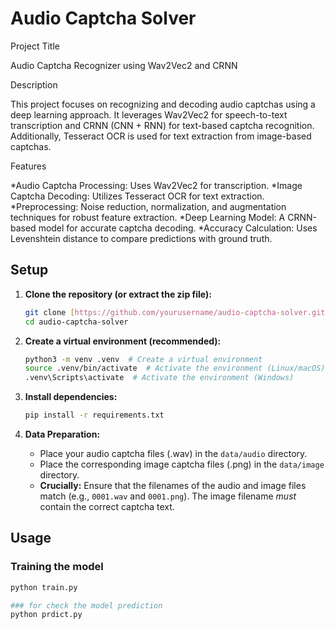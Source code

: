 # Audio Captcha Solver

Project Title

Audio Captcha Recognizer using Wav2Vec2 and CRNN

Description

This project focuses on recognizing and decoding audio captchas using a deep learning approach. It leverages Wav2Vec2 for speech-to-text transcription and CRNN (CNN + RNN) for text-based captcha recognition. Additionally, Tesseract OCR is used for text extraction from image-based captchas.

Features

*Audio Captcha Processing: Uses Wav2Vec2 for transcription.
*Image Captcha Decoding: Utilizes Tesseract OCR for text extraction.
*Preprocessing: Noise reduction, normalization, and augmentation techniques for robust feature extraction.
*Deep Learning Model: A CRNN-based model for accurate captcha decoding.
*Accuracy Calculation: Uses Levenshtein distance to compare predictions with ground truth.

## Setup

1.  **Clone the repository (or extract the zip file):**
    ```bash
    git clone [https://github.com/yourusername/audio-captcha-solver.git](https://github.com/yourusername/audio-captcha-solver.git)  # Or unzip the archive
    cd audio-captcha-solver
    ```

2.  **Create a virtual environment (recommended):**
    ```bash
    python3 -m venv .venv  # Create a virtual environment
    source .venv/bin/activate  # Activate the environment (Linux/macOS)
    .venv\Scripts\activate  # Activate the environment (Windows)
    ```

3.  **Install dependencies:**
    ```bash
    pip install -r requirements.txt
    ```

4.  **Data Preparation:**
    *   Place your audio captcha files (.wav) in the `data/audio` directory.
    *   Place the corresponding image captcha files (.png) in the `data/image` directory.
    *   **Crucially:** Ensure that the filenames of the audio and image files match (e.g., `0001.wav` and `0001.png`). The image filename *must* contain the correct captcha text.

## Usage

### Training the model

```bash
python train.py

### for check the model prediction
python prdict.py